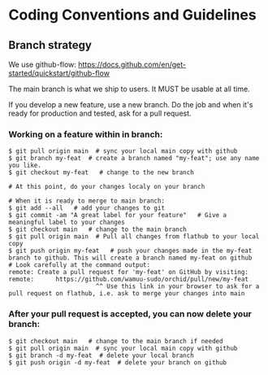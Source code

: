 # Coding Conventions and Guidelines

## Branch strategy
We use github-flow: https://docs.github.com/en/get-started/quickstart/github-flow

The main branch is what we ship to users. It MUST be usable at all time.

If you develop a new feature, use a new branch. Do the job and when it's ready for production and tested, ask for a pull request.

### Working on a feature within in branch:
```
$ git pull origin main  # sync your local main copy with github
$ git branch my-feat  # create a branch named "my-feat"; use any name you like.
$ git checkout my-feat   # change to the new branch

# At this point, do your changes localy on your branch

# When it is ready to merge to main branch:
$ git add --all   # add your changes to git
$ git commit -am "A great label for your feature"   # Give a meaningful label to your changes
$ git checkout main   # change to the main branch
$ git pull origin main  # Pull all changes from flathub to your local copy
$ git push origin my-feat   # push your changes made in the my-feat branch to github. This will create a branch named my-feat on github
# Look carefully at the command output:
remote: Create a pull request for 'my-feat' on GitHub by visiting:
remote:      https://github.com/wamuu-sudo/orchid/pull/new/my-feat
                        ^^ Use this link in your browser to ask for a pull request on flathub, i.e. ask to merge your changes into main
```
### After your pull request is accepted, you can now delete your branch:
```
$ git checkout main   # change to the main branch if needed
$ git pull origin main  # sync your local main copy with github
$ git branch -d my-feat  # delete your local branch
$ git push origin -d my-feat  # delete your branch on github
```
